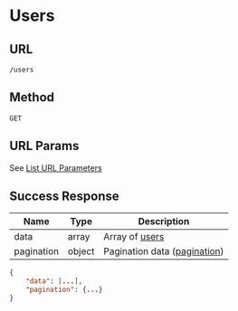 # Users

## URL
`/users`

## Method
`GET`

## URL Params
See [List URL Parameters](../../params/list.md)

## Success Response
| Name | Type | Description |
| --- | --- | --- |
| data | array | Array of [users](../../response/users.md) |
| pagination | object | Pagination data ([pagination](../../response/pagination.md)) |

```json
{
    "data": [...],
    "pagination": {...}
}
```